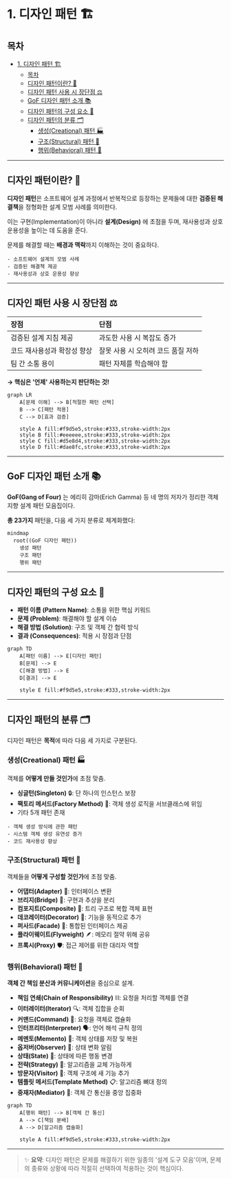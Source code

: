# 1. 디자인 패턴 🏗️

## 목차
- [1. 디자인 패턴 🏗️](#1-디자인-패턴-️)
  - [목차](#목차)
  - [디자인 패턴이란? 🤔](#디자인-패턴이란-)
  - [디자인 패턴 사용 시 장단점 ⚖️](#디자인-패턴-사용-시-장단점-️)
  - [GoF 디자인 패턴 소개 📚](#gof-디자인-패턴-소개-)
  - [디자인 패턴의 구성 요소 🧩](#디자인-패턴의-구성-요소-)
  - [디자인 패턴의 분류 🗂️](#디자인-패턴의-분류-️)
    - [생성(Creational) 패턴 🏭](#생성creational-패턴-)
    - [구조(Structural) 패턴 🔌](#구조structural-패턴-)
    - [행위(Behavioral) 패턴 🔄](#행위behavioral-패턴-)

---

## 디자인 패턴이란? 🤔

**디자인 패턴**은 소프트웨어 설계 과정에서 반복적으로 등장하는 문제들에 대한 **검증된 해결책**을 정형화한 설계 모범 사례를 의미한다.  

이는 구현(Implementation)이 아니라 **설계(Design)** 에 초점을 두며, 재사용성과 상호 운용성을 높이는 데 도움을 준다.

문제를 해결할 때는 **배경과 맥락**까지 이해하는 것이 중요하다.

```plaintext
- 소프트웨어 설계의 모범 사례
- 검증된 해결책 제공
- 재사용성과 상호 운용성 향상
```

---

## 디자인 패턴 사용 시 장단점 ⚖️

| 장점 | 단점 |
|:----|:----|
| 검증된 설계 지침 제공 | 과도한 사용 시 복잡도 증가 |
| 코드 재사용성과 확장성 향상 | 잘못 사용 시 오히려 코드 품질 저하 |
| 팀 간 소통 용이 | 패턴 자체를 학습해야 함 |

**→ 핵심은 '언제' 사용하는지 판단하는 것!**

```mermaid
graph LR
    A[문제 이해] --> B[적절한 패턴 선택]
    B --> C[패턴 적용]
    C --> D[효과 검증]
    
    style A fill:#f9d5e5,stroke:#333,stroke-width:2px
    style B fill:#eeeeee,stroke:#333,stroke-width:2px
    style C fill:#d5e8d4,stroke:#333,stroke-width:2px
    style D fill:#dae8fc,stroke:#333,stroke-width:2px
```

---

## GoF 디자인 패턴 소개 📚

**GoF(Gang of Four)** 는 에리히 감마(Erich Gamma) 등 네 명의 저자가 정리한 객체지향 설계 패턴 모음집이다.  

**총 23가지** 패턴을, 다음 세 가지 분류로 체계화했다:

```mermaid
mindmap
  root((GoF 디자인 패턴))
    생성 패턴
    구조 패턴
    행위 패턴
```

---

## 디자인 패턴의 구성 요소 🧩

- **패턴 이름 (Pattern Name)**: 소통을 위한 핵심 키워드
- **문제 (Problem)**: 해결해야 할 설계 이슈
- **해결 방법 (Solution)**: 구조 및 객체 간 협력 방식
- **결과 (Consequences)**: 적용 시 장점과 단점

```mermaid
graph TD
    A[패턴 이름] --> E[디자인 패턴]
    B[문제] --> E
    C[해결 방법] --> E
    D[결과] --> E
    
    style E fill:#f9d5e5,stroke:#333,stroke-width:2px
```

---

## 디자인 패턴의 분류 🗂️

디자인 패턴은 **목적**에 따라 다음 세 가지로 구분된다.

### 생성(Creational) 패턴 🏭
객체를 **어떻게 만들 것인가**에 초점 맞춤.

- **싱글턴(Singleton)** 🔒: 단 하나의 인스턴스 보장
- **팩토리 메서드(Factory Method)** 🔨: 객체 생성 로직을 서브클래스에 위임
- 기타 5개 패턴 존재

```plaintext
- 객체 생성 방식에 관한 패턴
- 시스템 객체 생성 유연성 증가
- 코드 재사용성 향상
```

### 구조(Structural) 패턴 🔌
객체들을 **어떻게 구성할 것인가**에 초점 맞춤.

- **어댑터(Adapter)** 🔄: 인터페이스 변환
- **브리지(Bridge)** 🌉: 구현과 추상을 분리
- **컴포지트(Composite)** 🌲: 트리 구조로 복합 객체 표현
- **데코레이터(Decorator)** 🎀: 기능을 동적으로 추가
- **퍼사드(Facade)** 🏢: 통합된 인터페이스 제공
- **플라이웨이트(Flyweight)** 🪶: 메모리 절약 위해 공유
- **프록시(Proxy)** 🛡️: 접근 제어를 위한 대리자 역할

### 행위(Behavioral) 패턴 🔄
**객체 간 책임 분산과 커뮤니케이션**을 중심으로 설계.

- **책임 연쇄(Chain of Responsibility)** ⛓️: 요청을 처리할 객체를 연결
- **이터레이터(Iterator)** 🔍: 객체 집합을 순회
- **커맨드(Command)** 📝: 요청을 객체로 캡슐화
- **인터프리터(Interpreter)** 🗣️: 언어 해석 규칙 정의
- **메멘토(Memento)** 💾: 객체 상태를 저장 및 복원
- **옵저버(Observer)** 👀: 상태 변화 알림
- **상태(State)** 🔄: 상태에 따른 행동 변경
- **전략(Strategy)** 🎯: 알고리즘을 교체 가능하게
- **방문자(Visitor)** 🏃: 객체 구조에 새 기능 추가
- **템플릿 메서드(Template Method)** 📋: 알고리즘 뼈대 정의
- **중재자(Mediator)** 👥: 객체 간 통신을 중앙 집중화

```mermaid
graph TD
    A[행위 패턴] --> B[객체 간 통신]
    A --> C[책임 분배]
    A --> D[알고리즘 캡슐화]
    
    style A fill:#f9d5e5,stroke:#333,stroke-width:2px
```

---

> ✨ **요약**: 디자인 패턴은 문제를 해결하기 위한 일종의 '설계 도구 모음'이며, 문제의 종류와 상황에 따라 적절히 선택하여 적용하는 것이 핵심이다.
